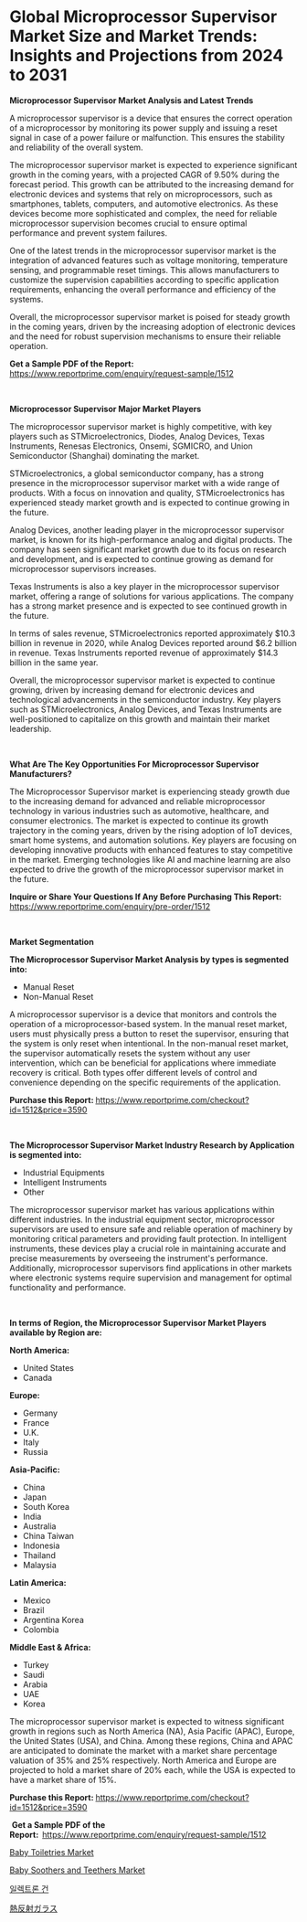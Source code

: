 <p><h1>Global Microprocessor Supervisor Market Size and Market Trends: Insights and Projections from 2024 to 2031</h1></p><p><strong>Microprocessor Supervisor Market Analysis and Latest Trends</strong></p>
<p><p>A microprocessor supervisor is a device that ensures the correct operation of a microprocessor by monitoring its power supply and issuing a reset signal in case of a power failure or malfunction. This ensures the stability and reliability of the overall system.</p><p>The microprocessor supervisor market is expected to experience significant growth in the coming years, with a projected CAGR of 9.50% during the forecast period. This growth can be attributed to the increasing demand for electronic devices and systems that rely on microprocessors, such as smartphones, tablets, computers, and automotive electronics. As these devices become more sophisticated and complex, the need for reliable microprocessor supervision becomes crucial to ensure optimal performance and prevent system failures.</p><p>One of the latest trends in the microprocessor supervisor market is the integration of advanced features such as voltage monitoring, temperature sensing, and programmable reset timings. This allows manufacturers to customize the supervision capabilities according to specific application requirements, enhancing the overall performance and efficiency of the systems.</p><p>Overall, the microprocessor supervisor market is poised for steady growth in the coming years, driven by the increasing adoption of electronic devices and the need for robust supervision mechanisms to ensure their reliable operation.</p></p>
<p><strong>Get a Sample PDF of the Report:&nbsp;</strong> <a href="https://www.reportprime.com/enquiry/request-sample/1512">https://www.reportprime.com/enquiry/request-sample/1512</a></p>
<p>&nbsp;</p>
<p><strong>Microprocessor Supervisor Major Market Players</strong></p>
<p><p>The microprocessor supervisor market is highly competitive, with key players such as STMicroelectronics, Diodes, Analog Devices, Texas Instruments, Renesas Electronics, Onsemi, SGMICRO, and Union Semiconductor (Shanghai) dominating the market. </p><p>STMicroelectronics, a global semiconductor company, has a strong presence in the microprocessor supervisor market with a wide range of products. With a focus on innovation and quality, STMicroelectronics has experienced steady market growth and is expected to continue growing in the future.</p><p>Analog Devices, another leading player in the microprocessor supervisor market, is known for its high-performance analog and digital products. The company has seen significant market growth due to its focus on research and development, and is expected to continue growing as demand for microprocessor supervisors increases.</p><p>Texas Instruments is also a key player in the microprocessor supervisor market, offering a range of solutions for various applications. The company has a strong market presence and is expected to see continued growth in the future.</p><p>In terms of sales revenue, STMicroelectronics reported approximately $10.3 billion in revenue in 2020, while Analog Devices reported around $6.2 billion in revenue. Texas Instruments reported revenue of approximately $14.3 billion in the same year.</p><p>Overall, the microprocessor supervisor market is expected to continue growing, driven by increasing demand for electronic devices and technological advancements in the semiconductor industry. Key players such as STMicroelectronics, Analog Devices, and Texas Instruments are well-positioned to capitalize on this growth and maintain their market leadership.</p></p>
<p>&nbsp;</p>
<p><strong>What Are The Key Opportunities For Microprocessor Supervisor Manufacturers?</strong></p>
<p><p>The Microprocessor Supervisor market is experiencing steady growth due to the increasing demand for advanced and reliable microprocessor technology in various industries such as automotive, healthcare, and consumer electronics. The market is expected to continue its growth trajectory in the coming years, driven by the rising adoption of IoT devices, smart home systems, and automation solutions. Key players are focusing on developing innovative products with enhanced features to stay competitive in the market. Emerging technologies like AI and machine learning are also expected to drive the growth of the microprocessor supervisor market in the future.</p></p>
<p><strong>Inquire or Share Your Questions If Any Before Purchasing This Report:</strong> <a href="https://www.reportprime.com/enquiry/pre-order/1512">https://www.reportprime.com/enquiry/pre-order/1512</a></p>
<p>&nbsp;</p>
<p><strong>Market Segmentation</strong></p>
<p><strong>The Microprocessor Supervisor Market Analysis by types is segmented into:</strong></p>
<p><ul><li>Manual Reset</li><li>Non-Manual Reset</li></ul></p>
<p><p>A microprocessor supervisor is a device that monitors and controls the operation of a microprocessor-based system. In the manual reset market, users must physically press a button to reset the supervisor, ensuring that the system is only reset when intentional. In the non-manual reset market, the supervisor automatically resets the system without any user intervention, which can be beneficial for applications where immediate recovery is critical. Both types offer different levels of control and convenience depending on the specific requirements of the application.</p></p>
<p><strong>Purchase this Report:&nbsp;</strong><a href="https://www.reportprime.com/checkout?id=1512&price=3590">https://www.reportprime.com/checkout?id=1512&price=3590</a></p>
<p>&nbsp;</p>
<p><strong>The Microprocessor Supervisor Market Industry Research by Application is segmented into:</strong></p>
<p><ul><li>Industrial Equipments</li><li>Intelligent Instruments</li><li>Other</li></ul></p>
<p><p>The microprocessor supervisor market has various applications within different industries. In the industrial equipment sector, microprocessor supervisors are used to ensure safe and reliable operation of machinery by monitoring critical parameters and providing fault protection. In intelligent instruments, these devices play a crucial role in maintaining accurate and precise measurements by overseeing the instrument's performance. Additionally, microprocessor supervisors find applications in other markets where electronic systems require supervision and management for optimal functionality and performance.</p></p>
<p>&nbsp;</p>
<p><strong>In terms of Region, the Microprocessor Supervisor Market Players available by Region are:</strong></p>
<p>
    <p> <strong> North America: </strong>
        <ul>
            <li>United States</li>
            <li>Canada</li>
        </ul>
        </p> 
    <p> <strong> Europe: </strong>
        <ul>
            <li>Germany</li>
            <li>France</li>
            <li>U.K.</li>
            <li>Italy</li>
            <li>Russia</li>
        </ul>
        </p> 
    <p> <strong> Asia-Pacific: </strong>
        <ul>
            <li>China</li>
            <li>Japan</li>
            <li>South Korea</li>
            <li>India</li>
            <li>Australia</li>
            <li>China Taiwan</li>
            <li>Indonesia</li>
            <li>Thailand</li>
            <li>Malaysia</li>
        </ul>
        </p> 
    <p> <strong> Latin America: </strong>
        <ul>
            <li>Mexico</li>
            <li>Brazil</li>
            <li>Argentina Korea</li>
            <li>Colombia</li>
        </ul>
        </p> 
    <p> <strong> Middle East & Africa: </strong>
        <ul>
            <li>Turkey</li>
            <li>Saudi</li>
            <li>Arabia</li>
            <li>UAE</li>
            <li>Korea</li>
        </ul>
    </p>
    </p>
<p><p>The microprocessor supervisor market is expected to witness significant growth in regions such as North America (NA), Asia Pacific (APAC), Europe, the United States (USA), and China. Among these regions, China and APAC are anticipated to dominate the market with a market share percentage valuation of 35% and 25% respectively. North America and Europe are projected to hold a market share of 20% each, while the USA is expected to have a market share of 15%.</p></p>
<p><strong>Purchase this Report: </strong><a href="https://www.reportprime.com/checkout?id=1512&price=3590">https://www.reportprime.com/checkout?id=1512&price=3590</a></p>
<p>&nbsp;<strong>Get a Sample PDF of the Report:&nbsp;&nbsp;</strong><a href="https://www.reportprime.com/enquiry/request-sample/1512">https://www.reportprime.com/enquiry/request-sample/1512</a></p>
<p><strong></strong></p>
<p><p><a href="https://github.com/yoshih12/Market-Research-Report-List-2/blob/main/baby-toiletries-market.md">Baby Toiletries Market</a></p><p><a href="https://github.com/castoriffic/Market-Research-Report-List-3/blob/main/baby-soothers-and-teethers-market.md">Baby Soothers and Teethers Market</a></p><p><a href="https://github.com/trmesnao7959541/Market-Research-Report-List-1/blob/main/22454308919.md">일렉트론 건</a></p><p><a href="https://github.com/xnljig2898992/Market-Research-Report-List-1/blob/main/76424819629.md">熱反射ガラス</a></p></p>